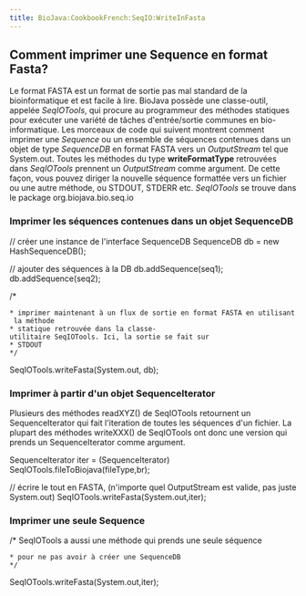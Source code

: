 ```yaml
---
title: BioJava:CookbookFrench:SeqIO:WriteInFasta
---
```


Comment imprimer une Sequence en format Fasta?
----------------------------------------------

Le format FASTA est un format de sortie pas mal standard de la
bioinformatique et est facile à lire. BioJava possède une classe-outil,
appelée *SeqIOTools*, qui procure au programmeur des méthodes statiques
pour exécuter une variété de tâches d'entrée/sortie communes en
bio-informatique. Les morceaux de code qui suivent montrent comment
imprimer une *Sequence* ou un ensemble de séquences contenues dans un
objet de type *SequenceDB* en format FASTA vers un *OutputStream* tel
que System.out. Toutes les méthodes du type **writeFormatType**
retrouvées dans *SeqIOTools* prennent un *OutputStream* comme argument.
De cette façon, vous pouvez diriger la nouvelle séquence formattée vers
un fichier ou une autre méthode, ou STDOUT, STDERR etc. *SeqIOTools* se
trouve dans le package org.biojava.bio.seq.io

### Imprimer les séquences contenues dans un objet SequenceDB

<java> // créer une instance de l'interface SequenceDB SequenceDB db =
new HashSequenceDB();

// ajouter des séquences à la DB db.addSequence(seq1);
db.addSequence(seq2);

/\*

`* imprimer maintenant à un flux de sortie en format FASTA en utilisant la méthode`  
`* statique retrouvée dans la classe-utilitaire SeqIOTools. Ici, la sortie se fait sur`  
`* STDOUT`  
`*/`

SeqIOTools.writeFasta(System.out, db); </java>

### Imprimer à partir d'un objet SequenceIterator

Plusieurs des méthodes readXYZ() de SeqIOTools retournent un
SequenceIterator qui fait l'iteration de toutes les séquences d'un
fichier. La plupart des méthodes writeXXX() de SeqIOTools ont donc une
version qui prends un SequenceIterator comme argument.

<java> SequenceIterator iter = (SequenceIterator)
SeqIOTools.fileToBiojava(fileType,br);

// écrire le tout en FASTA, (n'importe quel OutputStream est valide, pas
juste System.out) SeqIOTools.writeFasta(System.out,iter); </java>

### Imprimer une seule Sequence

<java> /\* SeqIOTools a aussi une méthode qui prends une seule séquence

`* pour ne pas avoir à créer une SequenceDB`  
`*/`

SeqIOTools.writeFasta(System.out,iter); </java>
